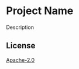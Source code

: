 
# Project Name

Description


## License

[Apache-2.0](https://spdx.dev/ids/)

<!-- SPDX-License-Identifier: Apache-2.0 -->
